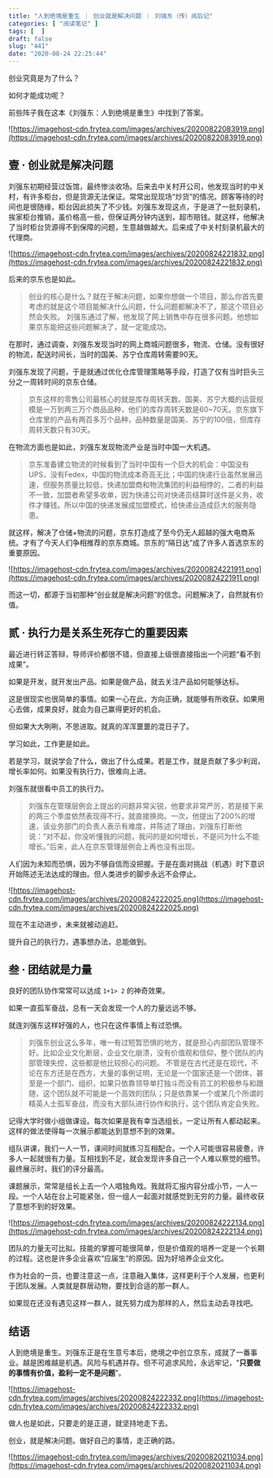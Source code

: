 ```yaml
---
title: "人到绝境是重生 ｜ 创业就是解决问题 ｜ 刘强东（传）阅后记"
categories: [ "阅读笔记" ]
tags: [  ]
draft: false
slug: "441"
date: "2020-08-24 22:25:44"
---
```


创业究竟是为了什么？

如何才能成功呢？

前些阵子我在这本《刘强东：人到绝境是重生》中找到了答案。

![https://imagehost-cdn.frytea.com/images/archives/20200822083919.png](https://imagehost-cdn.frytea.com/images/archives/20200822083919.png)

## 壹 · 创业就是解决问题

刘强东初期经营过饭馆，最终惨淡收场。后来去中关村开公司，他发现当时的中关村，有许多柜台，但是货源无法保证。常常出现现场“炒货”的情况。顾客等待的时间也是很随缘，柜台因此损失了不少钱。刘强东发现这点，于是进了一批刻录机，挨家柜台推销，虽价格高一些，但保证两分钟内送到，超市赔钱。就这样，他解决了当时柜台货源得不到保障的问题，生意越做越大。后来成了中关村刻录机最大的代理商。

![https://imagehost-cdn.frytea.com/images/archives/20200824221832.png](https://imagehost-cdn.frytea.com/images/archives/20200824221832.png)

后来的京东也是如此。

> 创业的核心是什么？就在于解决问题，如果你想做一个项目，那么你首先要考虑的就是这个项目能解决什么问题，什么问题都解决不了，那这个项目必然会失败。
刘强东通过了解，他发现了网上销售中存在很多问题。他想如果京东能把这些问题解决了，就一定能成功。

在那时，通过调查，刘强东发现当时的网上商城问题很多，物流、仓储。没有很好的物流，配送时间长，当时的国美、苏宁仓库周转需要90天。

刘强东发现了问题，于是就通过优化仓库管理策略等手段，打造了仅有当时巨头三分之一周转时间的京东仓储。

> 京东这样的零售公司最核心的就是库存周转天数。国美、苏宁大概的运营规模是一万到两三万个商品品种，他们的库存周转天数是60~70天。京东旗下仓库里的产品有两百多万个品种，品种数量是国美、苏宁的100倍，但库存周转天数只有30天。

在物流方面也是如此，刘强东发现物流产业是当时中国一大机遇。

> 京东准备建立物流的时候看到了当时中国有一个巨大的机会：中国没有UPS，没有Fedex，中国的物流成本奇高无比；中国的快递行业虽然发展迅速，但服务质量比较低，快递加盟商和物流集团的利益相悖的，二者的利益不一致，加盟者希望多收单，因为快递公司对快递员结算时送件是义务，收件才赚钱。所以中国的快递发展成加盟模式，给快递业造成巨大的服务隐患。

就这样，解决了仓储+物流的问题，京东打造成了至今仍无人超越的强大电商系统。才有了今天人们争相推荐的京东商城。京东的“隔日达”成了许多人首选京东的重要原因。

![https://imagehost-cdn.frytea.com/images/archives/20200824221911.png](https://imagehost-cdn.frytea.com/images/archives/20200824221911.png)

而这一切，都源于当初那种“创业就是解决问题”的信念。问题解决了，自然就有价值。

## 贰 · 执行力是关系生死存亡的重要因素

最近进行转正答辩，导师评价都很不错，但直接上级很直接指出一个问题“看不到成果”。

如果是开发，就开发出产品。如果是做产品，就去关注产品如何能够达标。

这是很现实也很简单的事情。如果一心在此，方向正确，就能够有所收获。如果用心去做，成果良好，就会为自己赢得更好的机会。

但如果大大咧咧，不思进取。就真的浑浑噩噩的混日子了。

学习如此，工作更是如此。

若是学习，就说学会了什么，做出了什么成果。若是工作，就是贡献了多少利润，增长率如何。如果没有执行力，很难向上进。

刘强东就很看中员工的执行力。

> 刘强东在管理层例会上提出的问题非常尖锐，他要求非常严厉，若是接下来的两三个季度依然表现得不行，就直接换岗。一次，他提出了200%的增速，该业务部门的负责人表示有难度，并陈述了理由，刘强东打断他说：“对不起，你没听懂我的问题，我问的是如何增长，不是问为什么不能增长。”后来，此人在京东管理层例会上再也没有出现。

人们因为未知而恐惧，因为不够自信而没把握。于是在面对挑战（机遇）时下意识开始陈述无法达成的理由。但人类进步的脚步永远不会停止。

![https://imagehost-cdn.frytea.com/images/archives/20200824222025.png](https://imagehost-cdn.frytea.com/images/archives/20200824222025.png)

现在不主动进步，未来就被动追赶。

提升自己的执行力，遇事想办法，总能做到。

## 叁 · 团结就是力量

良好的团队协作常常可以达成 `1+1> 2`  的神奇效果。

如果一直孤军奋战，总有一天会发现一个人的力量远远不够。

就连刘强东这样好强的人，也只在这件事情上有过恐惧。

> 刘强东创业这么多年，唯一有过短暂恐惧的地方，就是担心内部团队管理不好。比如企业文化断层，企业文化崩溃，没有价值观和信仰，整个团队的内部管理失控，这些都是他比较担心的问题。
不管是在古代还是在现代，不论在东方还是在西方，大量的事例证明，无论是一个国家还是一个团体，甚至是一个部门、组织，如果只依靠领导单打独斗而没有员工的积极参与和跟随，这个团队就不可能是一个高效的团队；只是依靠某一个或某几个所谓的精英人士孤军奋战，而没有大部队进行协作和执行，这个团队肯定会失败。

记得大学时做小组做课设。每次如果是我有幸当选组长，一定让所有人都动起来。这样的做法使得每一次展示都能达到意想不到的效果。

组队讲课，我们一人一节，课间时间就练习互相配合。一个人可能很容易疲惫，许多人一起就很有力量。互相找到不足，就会发现许多自己一个人难以察觉的细节。最终展示时，我们的评分最高。

课题展示，常常是组长上去一个人唱独角戏。我就将汇报内容分成小节，一人一段。一个人站在台上可能紧张，但一组人一起面对就感觉到无穷的力量。最终收获了意想不到的好效果。

![https://imagehost-cdn.frytea.com/images/archives/20200824222134.png](https://imagehost-cdn.frytea.com/images/archives/20200824222134.png)

团队的力量无可比拟。技能的掌握可能很简单，但是价值观的培养一定是一个长期的过程。这也是许多企业喜欢“应届生”的原因。因为好培养企业文化。

作为社会的一员，也要注意这一点，注意融入集体，这样更利于个人发展，也更利于团队发展。人类就是群居动物，要找到合适的那一群人。

如果现在还没有遇见这样一群人，就先努力成为那样的人，然后主动去寻找吧。

## 结语

人到绝境是重生。刘强东正是在生意亏本后，绝境之中创立京东，成就了一番事业。越是困难越是机遇。风险与机遇并存。但不可追求风险，永远牢记，“**只要做的事情有价值，盈利一定不是问题**”。

![https://imagehost-cdn.frytea.com/images/archives/20200824222332.png](https://imagehost-cdn.frytea.com/images/archives/20200824222332.png)

做人也是如此，只要走的是正道，就坚持地走下去。

创业，就是解决问题。做好自己的事情，走正确的路。

![https://imagehost-cdn.frytea.com/images/archives/20200820211034.png](https://imagehost-cdn.frytea.com/images/archives/20200820211034.png)